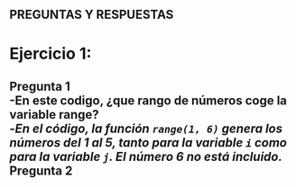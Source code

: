 ## PREGUNTAS Y RESPUESTAS

# Ejercicio 1:<br>

**Pregunta 1**<br>
  -En este codigo, ¿que rango de números coge la variable range?<br>
    -*En el código, la función `range(1, 6)` genera los números del 1 al 5, tanto para la   variable `i` como para la variable `j`. El número 6 no está incluido.*<br>
  **Pregunta 2**<br>
  -

